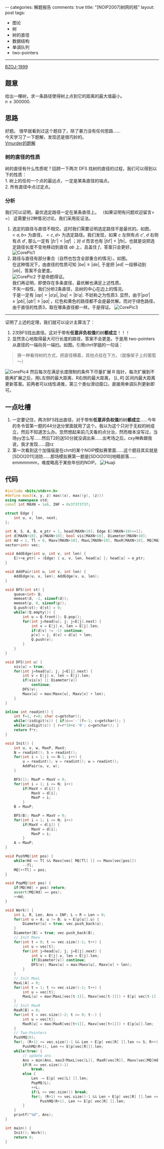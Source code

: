 --
categories: 解题报告
comments: true
title: "[NOIP2007]树网的核"
layout: post
tags: 
  - 图论
  - 树
  - 树的直径
  - 数据结构
  - 单调队列
  - two-pointers
---

[BZOJ-1999](http://www.lydsy.com/JudgeOnline/problem.php?id=1999)    

## 题意
给出一棵树，求一条路径使得树上点到它的距离的最大值最小。   
$n \leq 300000$.    

## 思路
好题。
很早就看到过这个题目了，除了暴力没有任何思路……   
今天学习了一下题解，发现还是很巧妙的。   
[Vmurder的题解](http://blog.csdn.net/vmurder/article/details/44627469)

### 树的直径的性质
树的直径有什么性质呢？回顾一下两次 DFS 找树的直径的过程，我们可以得到以下的性质：    
    1. 树上的任何一个点的最远点，一定是某条直径的端点。   
    2. 所有直径中点过定点。   

### 分析
我们可以证明，最优选定路径一定在某条直径上。  （如果证明有问题欢迎留言= =）
这需要分2种情况讨论。我们采用反证法。   
1. 选定的路径与直径不相交。这时我们需要证明选定路径不是最优的。如图，$<a, b>$ 为直径，$<c,d>$ 为选定路径。我们发现，如果 $c$ 左侧有点 $c'$, $d$ 右侧有点 $d'$, 那么一定有 $\vert fc' \vert < \vert af \vert$ ；对 $d$ 而言也有 $\vert  fd' \vert < \vert fb \vert$，也就是说把选定路径长度不变地移动到直径 $ab$ 上，且盖住 $f$，答案只会更好。   
     ![CorePic1](https://panda2134.github.io/img/core01.jpg)
2. 路径与直径有部分重合（自然也包含全部重合的情况）。如图。   
     在这种情况下，由直径的性质可知 $\vert be \vert \ge \vert de \vert$, 于是把 $\vert ed \vert$ 一段移动到 $\vert eb \vert$，答案不会更差。   
      ![CorePic2](https://panda2134.github.io/img/core02.jpg)
       于是命题得证。  
       我们再证明，即使存在多条直径，最优解也满足上述性质。   
       不失一般性，我们分析2条直径，且树的中心在边上的情况。   
       于是一定有 $\vert ap \vert = \vert a'p \vert, \vert bq \vert = \vert b'q \vert$. 不妨称之为性质3.
       显然，由于$\vert pa' \vert \le \vert pb \vert, \vert qb' \vert \le \vert qa \vert$ ，红色和黄色的路径都不会是最优解。而对于绿色路径，由于直径的性质3，取在哪条直径都一样。于是得证。
       ![CorePic3](https://panda2134.github.io/img/core03.jpg)
----------------------------------

证明了上述的定理，我们就可以设计主算法了：

1. 2次BFS找出直径。这对于带有**任意非负权值**的树**都成立**！！！
2. 显然贪心地取得最大可行长度的路径，答案不会更差。于是用 two-pointers 从直径的一端向另一端扫。如图。引用chrt学姐的一句话：
> 换一种看待树的方式，把直径横着，其他点挂在下方。（就像架子上的葡萄～）

![CorePic4](https://panda2134.github.io/img/core04.jpg)
然后每次在满足长度限制的条件下尽量扩展 R 指针，每次扩展到不能再扩展之后，用L左侧的最大距离、R右侧的最大距离， $[L, R]$ 区间内最大距离更新答案。前两者可以线性递推，第三个类似滑动窗口，直接用单调队列更新即可。


## 一点吐槽
1. 一定要记住，两次BFS找出直径，对于带有**任意非负权值**的树**都成立**……今年的冬令营第一题的44分送分里面就用了这个。我以为这个只对于无权的树成立，然后不知道怎么办。忽然想起来前几天看的点分治，然而根本没写过，当场yy怎么写……然后T2的送50分就没调出来……出考场之后，cxy神犇跟我说，我才发现……囧rz
2. 第一次看到这个加强版是在chrt的某个NOIP模拟赛里面……这个题目其实就是\[SDOI2011\]消防……那场模拟赛第一题是\[SDOI2010\]地精部落……emmmmmm，难度略高于某些年份的NOIP。
     ![Huaji](/img/emotion/huaji.png)

## 代码
```cpp
#include <bits/stdc++.h>
#define max3(x, y, z) max((x), max((y), (z)))
using namespace std;
const int MAXN = 1e6, INF = 0x3f3f3f3f;

struct Edge {
	int u, v, len, next;
};

int N, S, A, B, e_ptr = 1, head[MAXN+10]; Edge E[(MAXN+10)<<1];
int d[MAXN+10], p[MAXN+10]; bool vis[MAXN+10], Diameter[MAXN+10];
int Hd = 1, Tl = 0, Maxv[MAXN+10], MaxL[MAXN+10], MaxR[MAXN+10], MQ[MAXN+10];
vector<int> vec;

void AddEdge(int u, int v, int len) {
	E[++e_ptr] = (Edge) { u, v, len, head[u] }; head[u] = e_ptr;
}

void AddPair(int u, int v, int len) {
	AddEdge(u, v, len); AddEdge(v, u, len);
}

void BFS(int st) {
	queue<int> Q;
	memset(d, -1, sizeof(d));
	memset(p, 0, sizeof(p));
	Q.push(st); d[st] = 0;
	while(!Q.empty()) {
		int u = Q.front(); Q.pop();
		for(int j=head[u]; j; j=E[j].next) {
			int v = E[j].v, len = E[j].len;
			if(d[v] != -1) continue;
			p[v] = j, d[v] = d[u] + len; 
			Q.push(v);
		}
	}
}

void DFS(int u) {
	vis[u] = true;
	for(int j=head[u]; j; j=E[j].next) {
		int v = E[j].v, len = E[j].len;
		if(vis[v] || Diameter[v])
			continue;
		DFS(v);
		Maxv[u] = max(Maxv[u], Maxv[v] + len);
	}
}

inline int readint() {
	int f=1, r=0; char c=getchar();
	while(!isdigit(c)) { if(c=='-')f=-1; c=getchar(); }
	while(isdigit(c)) { r=r*10+c-'0'; c=getchar(); }
	return f*r;
}

void Init() {
	int u, v, w, MaxP, MaxV;
	N = readint(); S = readint();
	for(int i = 1; i <= N-1; i++) {
		u = readint(); v = readint(); w = readint();
		AddPair(u, v, w);
	}

	BFS(1); MaxP = MaxV = 0;
	for(int i = 1; i <= N; i++)
		if(MaxV < d[i]) {
			MaxV = d[i];
			MaxP = i;
		}
	B = MaxP;

	BFS(B); MaxP = MaxV = 0;
	for(int i = 1; i <= N; i++)
		if(MaxV < d[i]) {
			MaxV = d[i];
			MaxP = i;
		}
	A = MaxP;
}

void PushMQ(int pos) {
	while(Hd <= Tl && Maxv[vec[ MQ[Tl] ]] <= Maxv[vec[pos]])
		--Tl;
	MQ[++Tl] = pos;
}

void PopMQ(int pos) {
	if(MQ[Hd] > pos) return;
	assert(MQ[Hd] == pos);
	++Hd;
}

void Work() {
	int L, R, Len, Ans = INF; L = R = Len = 0;
	for(int u = A; u != B; u = E[p[u]].u) {
		Diameter[u] = true; vec.push_back(u);
	}
	Diameter[B] = true; vec.push_back(B);
	// Init Maxv
	for(int t = 0; t <= vec.size()-1; t++) {
		int u = vec[t];
		for(int j=head[u]; j; j=E[j].next) {
			int v = E[j].v, len = E[j].len;
			if(Diameter[v]) continue;
			DFS(v); Maxv[u] = max(Maxv[u], Maxv[v] + len);
		}
	}
	// Init MaxL
	MaxL[A] = 0;
	for(int t = 1; t <= vec.size()-1; t++) {
		int u = vec[t];
		MaxL[u] = max(MaxL[vec[t-1]], Maxv[vec[t-1]]) + E[p[ vec[t-1] ]].len;
	}
	// Init MaxR
	MaxR[B] = 0;
	for(int t = vec.size()-2; t >= 0; t--) {
		int u = vec[t];
		MaxR[u] = max(MaxR[vec[t+1]], Maxv[vec[t+1]]) + E[p[u]].len;
	}
	// Two-Pointers
	PushMQ(0);
	for(; (R+1) <= vec.size()-1 && Len + E[p[ vec[R] ]].len <= S; R++)
		PushMQ(R+1), Len += E[p[vec[R]]].len;
	while(true) {
		// update ans
		Ans = min(Ans, max3(MaxL[vec[L]], MaxR[vec[R]], Maxv[vec[MQ[Hd]]]));
		if(R == vec.size()-1) 
			break;
		else {
			Len -= E[p[ vec[L] ]].len; 
			PopMQ(L);
			++L; 
			if(L >= vec.size()) break;
			for(; (R+1) <= vec.size()-1 && Len + E[p[ vec[R] ]].len <= S; R++) 
				PushMQ(R+1), Len += E[p[ vec[R] ]].len;
		}
	}
	printf("%d", Ans);
}

int main() {
	Init(); Work();
	return 0;
}
```
